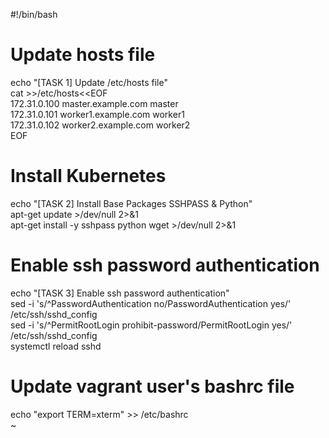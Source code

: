#!/bin/bash                                                                                  
                                                                                             
# Update hosts file                                                                          
echo "[TASK 1] Update /etc/hosts file"                                                       
cat >>/etc/hosts<<EOF                                                                        
172.31.0.100 master.example.com master                                                       
172.31.0.101 worker1.example.com worker1                                                     
172.31.0.102 worker2.example.com worker2                                                     
EOF                                                                                          
                                                                                             
                                                                                             
# Install Kubernetes                                                                         
echo "[TASK 2] Install Base Packages SSHPASS & Python"                                       
apt-get update >/dev/null 2>&1                                                               
apt-get install -y  sshpass python wget >/dev/null 2>&1                                      
                                                                                             
                                                                                             
# Enable ssh password authentication                                                         
echo "[TASK 3] Enable ssh password authentication"                                           
sed -i 's/^PasswordAuthentication no/PasswordAuthentication yes/' /etc/ssh/sshd_config       
sed -i 's/^PermitRootLogin prohibit-password/PermitRootLogin yes/' /etc/ssh/sshd_config      
systemctl reload sshd                                                                        
                                                                                             
# Update vagrant user's bashrc file                                                          
echo "export TERM=xterm" >> /etc/bashrc                                                      
~                                                                                            
